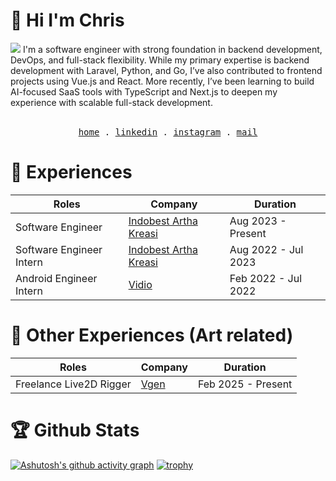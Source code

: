 # 👋 Hi I'm Chris
<img src="https://komarev.com/ghpvc/?username=haneure&color=red&style=for-the-badge"/>
I'm a software engineer with strong foundation in backend development, DevOps, and full-stack flexibility. While my primary expertise is backend development with Laravel, Python, and Go, I’ve also contributed to frontend projects using Vue.js and React. More recently, I’ve been learning to build AI-focused SaaS tools with TypeScript and Next.js to deepen my experience with scalable full-stack development.

  
<p align="center">
  <br />
  <samp>
    <a href="https://haneure-old.vercel.app/)">home</a> .
    <a href="https://www.linkedin.com/in/haneure/" target="_blank">linkedin</a> .
    <a href="https://www.instagram.com/christianrh__" target="_blank">instagram</a> .
<!--     <a href="https://open.spotify.com/user/eragiare " target="_blank">spotify</a> . -->
    <a href="mailto:chris.richard.halim@gmail.com">mail</a>
  </samp>
</p>

# 🏢 Experiences
| Roles | Company | Duration |
| --- | --- | --- |
| Software Engineer | [Indobest Artha Kreasi](https://iak.id/) | Aug 2023 - Present |
| Software Engineer Intern | [Indobest Artha Kreasi](https://iak.id/) | Aug 2022 - Jul 2023 |
| Android Engineer Intern | [Vidio](https://www.vidio.com/) | Feb 2022 - Jul 2022 |

# 🎨 Other Experiences (Art related)
| Roles | Company | Duration |
| --- | --- | --- |
| Freelance Live2D Rigger | [Vgen](https://vgen.co/noatorie) | Feb 2025 - Present |
 
# 🏆 Github Stats
[![Ashutosh's github activity graph](https://github-readme-activity-graph.vercel.app/graph?username=haneure&theme=tokyo-night&hide_border=true&area=true&grid=false&custom_title=My%20activity)](https://github.com/ashutosh00710/github-readme-activity-graph)
[![trophy](https://github-profile-trophy.vercel.app/?username=haneure&theme=tokyo-night&column=8&no-bg=false&no-frame=true&margin-h=15&margin-w=15&rank=-C)](https://github.com/ryo-ma/github-profile-trophy)
